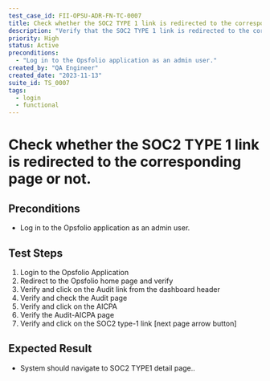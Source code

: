 ```yaml
---
test_case_id: FII-OPSU-ADR-FN-TC-0007
title: Check whether the SOC2 TYPE 1 link is redirected to the corresponding page or not.
description: "Verify that the SOC2 TYPE 1 link is redirected to the corresponding page or not."
priority: High
status: Active
preconditions: 
  - "Log in to the Opsfolio application as an admin user."
created_by: "QA Engineer"
created_date: "2023-11-13"
suite_id: TS_0007
tags:
  - login
  - functional
---
```


# Check whether the SOC2 TYPE 1 link is redirected to the corresponding page or not.

## Preconditions

- Log in to the Opsfolio application as an admin user.

## Test Steps

1. Login to the Opsfolio Application
2. Redirect to the Opsfolio home page and verify
3. Verify and click on the Audit link from the dashboard header                                         
4. Verify and check the Audit page                
5. Verify and click on the AICPA                    
6. Verify the Audit-AICPA page                        
7. Verify and click on the SOC2 type-1 link [next page arrow button]

## Expected Result

- System should navigate to SOC2 TYPE1 detail page..

